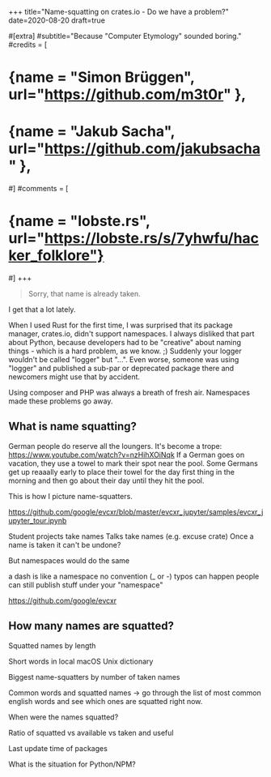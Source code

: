 +++
title="Name-squatting on crates.io - Do we have a problem?"
date=2020-08-20
draft=true

#[extra]
#subtitle="Because \"Computer Etymology\" sounded boring."
#credits = [
#  {name = "Simon Brüggen", url="https://github.com/m3t0r" },
#  {name = "Jakub Sacha", url="https://github.com/jakubsacha" },
#]
#comments = [
#  {name = "lobste.rs", url="https://lobste.rs/s/7yhwfu/hacker_folklore"}
#]
+++

> Sorry, that name is already taken.

I get that a lot lately.

When I used Rust for the first time, I was surprised that its package manager,
crates.io, didn't support namespaces.
I always disliked that part about Python, because developers had to be "creative"
about naming things - which is a hard problem, as we know. ;)
Suddenly your logger wouldn't be called "logger" but "...".
Even worse, someone was using "logger" and published a sub-par or deprecated package there
and newcomers might use that by accident.

Using composer and PHP was always a breath of fresh air. Namespaces made these problems
go away.

## What is name squatting?

German people do reserve all the loungers.
It's become a trope:
https://www.youtube.com/watch?v=nzHihXOiNqk
If a German goes on vacation, they use a towel to mark their spot near the pool.
Some Germans get up reaaally early to place their towel for the day first thing in the morning
and then go about their day until they hit the pool.

This is how I picture name-squatters.

https://github.com/google/evcxr/blob/master/evcxr_jupyter/samples/evcxr_jupyter_tour.ipynb

Student projects take names
Talks take names (e.g. excuse crate)
Once a name is taken it can't be undone?

But namespaces would do the same

a dash is like a namespace
no convention (\_ or -)
typos can happen
people can still publish stuff under your "namespace"

https://github.com/google/evcxr

## How many names are squatted?

Squatted names by length

Short words in local macOS Unix dictionary

Biggest name-squatters by number of taken names

Common words and squatted names -> go through the list of most common english words and see which ones are squatted right now.

When were the names squatted?

Ratio of squatted vs available vs taken and useful

Last update time of packages

What is the situation for Python/NPM?
